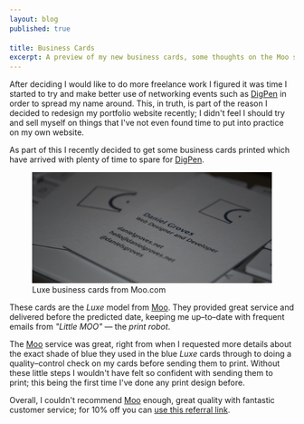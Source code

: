 ```yaml
---
layout: blog
published: true

title: Business Cards
excerpt: A preview of my new business cards, some thoughts on the Moo service, and 10% off
---
```


After deciding I would like to do more freelance work I figured it was time I started to try and make better use of networking events such as [DigPen][1] in order to spread my name around. This, in truth, is part of the reason I decided to redesign my portfolio website recently; I didn't feel I should try and sell myself on things that I've not even found time to put into practice on my own website. 

As part of this I recently decided to get some business cards printed which have arrived with plenty of time to spare for [DigPen][1]. 

<figure>
	<img src="/assets/images/blog/2013-03-20-business-cards/cards.jpg" alt="Luxe business cards from Moo.com" />
	<figcaption>
		Luxe business cards from Moo.com
	</figcaption>
</figure>

These cards are the *Luxe* model from [Moo][2]. They provided great service and delivered before the predicted date, keeping me up–to–date with frequent emails from *"Little MOO"* — the *print robot*. 

The [Moo][2] service was great, right from when I requested more details about the exact shade of blue they used in the blue *Luxe* cards through to doing a quality–control check on my cards before sending them to print. Without these little steps I wouldn't have felt so confident with sending them to print; this being the first time I've done any print design before. 

Overall, I couldn't recommend [Moo][2] enough, great quality with fantastic customer service; for 10% off you can [use this referral link][2]. 

[1]: http://digpen.com "'The nicest little web conference in the south–west'"
[2]: http://www.moo.com/share/66yt7x "10% off referral link for Moo.com printing"